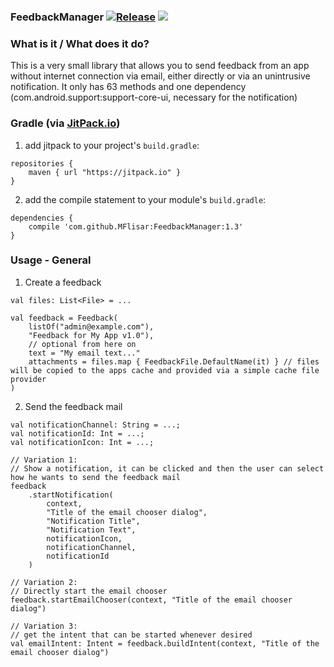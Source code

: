 ### FeedbackManager [![Release](https://jitpack.io/v/MFlisar/FeedbackManager.svg)](https://jitpack.io/#MFlisar/FeedbackManager) <a href="http://www.methodscount.com/?lib=com.github.MFlisar%3AFeedbackManager%3A1.1"><img src="https://img.shields.io/badge/Methods and size-core: 63 | deps: 7572 | 7 KB-e91e63.svg"/></a>

### What is it / What does it do?
This is a very small library that allows you to send feedback from an app without internet connection via email, either directly or via an unintrusive notification. It only has 63 methods and one dependency (com.android.support:support-core-ui, necessary for the notification)
 
### Gradle (via [JitPack.io](https://jitpack.io/))

1. add jitpack to your project's `build.gradle`:

```
repositories {
	maven { url "https://jitpack.io" }
}
```

2. add the compile statement to your module's `build.gradle`:

```
dependencies {
	compile 'com.github.MFlisar:FeedbackManager:1.3'
}
```

### Usage - General

1. Create a feedback

```
val files: List<File> = ...

val feedback = Feedback(
	listOf("admin@example.com"),
	"Feedback for My App v1.0"),
	// optional from here on
	text = "My email text..."
	attachments = files.map { FeedbackFile.DefaultName(it) } // files will be copied to the apps cache and provided via a simple cache file provider
)
```

2. Send the feedback mail

```
val notificationChannel: String = ...;
val notificationId: Int = ...;
val notificationIcon: Int = ...;

// Variation 1:
// Show a notification, it can be clicked and then the user can select how he wants to send the feedback mail
feedback
	.startNotification(
		context,
		"Title of the email chooser dialog",
		"Notification Title", 
		"Notification Text",
		notificationIcon, 
		notificationChannel, 
		notificationId
	)

// Variation 2:
// Directly start the email chooser
feedback.startEmailChooser(context, "Title of the email chooser dialog")

// Variation 3:
// get the intent that can be started whenever desired
val emailIntent: Intent = feedback.buildIntent(context, "Title of the email chooser dialog")
```

